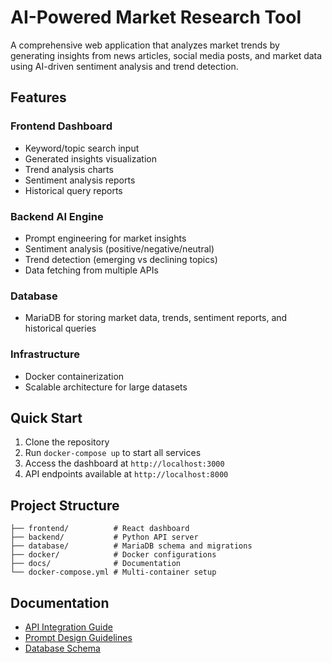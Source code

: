 # AI-Powered Market Research Tool

A comprehensive web application that analyzes market trends by generating insights from news articles, social media posts, and market data using AI-driven sentiment analysis and trend detection.

## Features

### Frontend Dashboard
- Keyword/topic search input
- Generated insights visualization
- Trend analysis charts
- Sentiment analysis reports
- Historical query reports

### Backend AI Engine
- Prompt engineering for market insights
- Sentiment analysis (positive/negative/neutral)
- Trend detection (emerging vs declining topics)
- Data fetching from multiple APIs

### Database
- MariaDB for storing market data, trends, sentiment reports, and historical queries

### Infrastructure
- Docker containerization
- Scalable architecture for large datasets

## Quick Start

1. Clone the repository
2. Run `docker-compose up` to start all services
3. Access the dashboard at `http://localhost:3000`
4. API endpoints available at `http://localhost:8000`

## Project Structure

```
├── frontend/          # React dashboard
├── backend/           # Python API server
├── database/          # MariaDB schema and migrations
├── docker/            # Docker configurations
├── docs/              # Documentation
└── docker-compose.yml # Multi-container setup
```

## Documentation

- [API Integration Guide](docs/api-integration.md)
- [Prompt Design Guidelines](docs/prompt-design.md)
- [Database Schema](docs/database-schema.md)